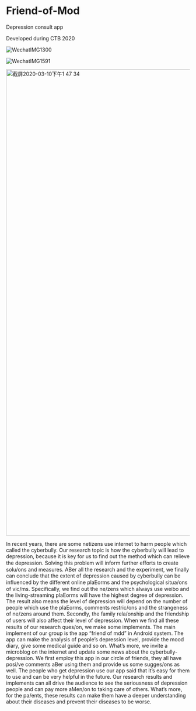 # Friend-of-Mod
Depression consult app

Developed during CTB 2020

![WechatIMG1300](https://github.com/Allannn-sudo/Friend-of-Mod/assets/57735559/7952f043-a710-4982-aa05-ef556a456dbd)

![WechatIMG1591](https://github.com/Allannn-sudo/Friend-of-Mod/assets/57735559/234c20ad-3e72-43ad-a48b-22f7cc3811e3)

<img width="1274" alt="截屏2020-03-10下午1 47 34" src="https://github.com/Allannn-sudo/Friend-of-Mod/assets/57735559/d994b74a-2170-462a-977d-4e8e1337b141">


In recent years, there are some netizens use internet to harm people which
called the cyberbully. Our research topic is how the cyberbully will lead to
depression, because it is key for us to find out the method which can relieve
the depression. Solving this problem will inform further eﬀorts to create
solu/ons and measures. ABer all the research and the experiment, we finally
can conclude that the extent of depression caused by cyberbully can be
influenced by the diﬀerent online plaEorms and the psychological situa/ons of
vic/ms. Specifically, we find out the ne/zens which always use weibo and the
living-streaming plaEorms will have the highest degree of depression. The
result also means the level of depression will depend on the number of people
which use the plaEorms, comments restric/ons and the strangeness of
ne/zens around them. Secondly, the family rela/onship and the friendship of
users will also aﬀect their level of depression. When we find all these results of
our research ques/on, we make some implements. The main implement of our
group is the app “friend of mdd” in Android system. The app can make the
analysis of people’s depression level, provide the mood diary, give some
medical guide and so on. What’s more, we invite a microblog on the internet
and update some news about the cyberbully-depression. We first employ this
app in our circle of friends, they all have posi/ve comments aBer using them
and provide us some sugges/ons as well. The people who get depression use
our app said that it’s easy for them to use and can be very helpful in the future.
Our research results and implements can all drive the audience to see the
seriousness of depression people and can pay more aMen/on to taking care of
others. What’s more, for the pa/ents, these results can make them have a
deeper understanding about their diseases and prevent their diseases to be
worse.
